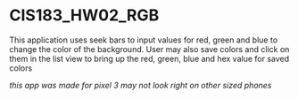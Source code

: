 # CIS183_HW02_RGB
 
This application uses seek bars to input values for red, green and blue to change the color of the background. 
User may also save colors and click on them in the list view to bring up the red, green, blue and hex value for saved colors

*this app was made for pixel 3 may not look right on other sized phones*
